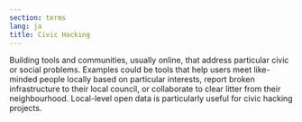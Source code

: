 ```yaml
---
section: terms
lang: ja
title: Civic Hacking
---
```


Building tools and communities, usually online, that address particular civic or social problems. Examples could be tools that help users meet like-minded people locally based on particular interests, report broken infrastructure to their local council, or collaborate to clear litter from their neighbourhood. Local-level open data is particularly useful for civic hacking projects.